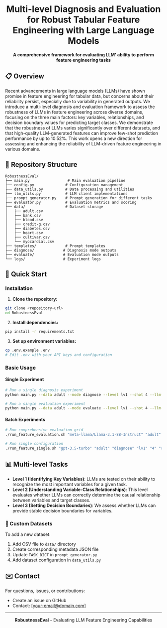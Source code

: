 <div align="center">

# Multi-level Diagnosis and Evaluation for Robust Tabular Feature Engineering with Large Language Models

**A comprehensive framework for evaluating LLM' ability to perform feature engineering tasks**

</div>

## 📋 Overview

Recent advancements in large language models (LLMs) have shown promise in feature engineering for tabular data, but concerns about their reliability persist, especially due to variability in generated outputs. We introduce a multi-level diagnosis and evaluation framework to assess the robustness of LLMs in feature engineering across diverse domains, focusing on the three main factors: key variables, relationships, and decision boundary values for predicting target classes. We demonstrate that the robustness of LLMs varies significantly over different datasets, and that high-quality LLM-generated features can improve few-shot prediction performance by up to 10.52%. This work opens a new direction for assessing and enhancing the reliability of LLM-driven feature engineering in various domains.

## 📁 Repository Structure

```
RobustnessEval/
├── main.py                 # Main evaluation pipeline
├── config.py              # Configuration management
├── data_utils.py          # Data processing and utilities
├── llm_utils.py           # LLM client implementations
├── prompt_generator.py    # Prompt generation for different tasks
├── evaluator.py           # Evaluation metrics and scoring
├── data/                  # Dataset storage
│   ├── adult.csv
│   ├── bank.csv
│   ├── blood.csv
│   ├── credit-g.csv
│   ├── diabetes.csv
│   ├── heart.csv
│   ├── cultivar.csv
│   └── myocardial.csv
├── templates/             # Prompt templates
├── diagnose/             # Diagnosis mode outputs
├── evaluate/             # Evaluation mode outputs
└── logs/                 # Experiment logs
```

## 🚀 Quick Start

### Installation

1. **Clone the repository:**
```bash
git clone <repository-url>
cd RobustnessEval
```

2. **Install dependencies:**
```bash
pip install -r requirements.txt
```

3. **Set up environment variables:**
```bash
cp .env.example .env
# Edit .env with your API keys and configuration
```

### Basic Usage

#### Single Experiment
```bash
# Run a single diagnosis experiment
python main.py --data adult --mode diagnose --level lv1 --shot 4 --llm-engine openai --llm-name gpt-3.5-turbo

# Run a single evaluation experiment
python main.py --data adult --mode evaluate --level lv1 --shot 4 --llm-engine together --llm-name meta-llama/Llama-3.1-8B-Instruct
```

#### Batch Experiments
```bash
# Run comprehensive evaluation grid
./run_feature_evaluation.sh "meta-llama/Llama-3.1-8B-Instruct" "adult" "diagnose" "vllm"

# Run single configuration
./run_feature_single.sh "gpt-3.5-turbo" "adult" "diagnose" "lv1" "4" "random" "1" "openai"
```

## 📊 Multi-level Tasks

- **Level 1 (Identifying Key Variables)**: LLMs are tested on their ability to recognize the most important variables for a given task.
- **Level 2 (Understanding Variable-Class Relationships)**: This level evaluates whether LLMs can correctly determine the causal relationship between variables and target classes.
- **Level 3 (Setting Decision Boundaries)**: We assess whether LLMs can provide stable decision boundaries for variables.

### 🔧 Custom Datasets

To add a new dataset:

1. Add CSV file to `data/` directory
2. Create corresponding metadata JSON file
3. Update `TASK_DICT` in `prompt_generator.py`
4. Add dataset configuration in `data_utils.py`

## ✉️ Contact

For questions, issues, or contributions:
- Create an issue on GitHub
- Contact: [your-email@domain.com]

---

<div align="center">
<strong>RobustnessEval</strong> - Evaluating LLM Feature Engineering Capabilities
</div>
